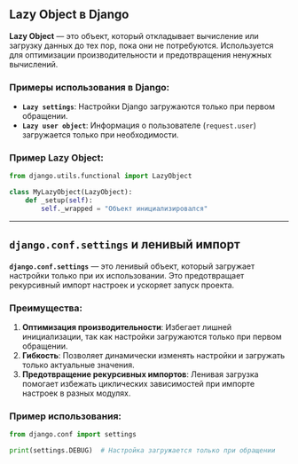 ## Lazy Object в Django

**Lazy Object** — это объект, который откладывает вычисление или загрузку данных до тех пор, пока они не потребуются. Используется для оптимизации производительности и предотвращения ненужных вычислений.

### Примеры использования в Django:
- **`Lazy settings`**: Настройки Django загружаются только при первом обращении.
- **`Lazy user object`**: Информация о пользователе (`request.user`) загружается только при необходимости.

### Пример Lazy Object:
```python
from django.utils.functional import LazyObject

class MyLazyObject(LazyObject):
    def _setup(self):
        self._wrapped = "Объект инициализировался"
```
---
## `django.conf.settings` и ленивый импорт

**`django.conf.settings`** — это ленивый объект, который загружает настройки только при их использовании. Это предотвращает рекурсивный импорт настроек и ускоряет запуск проекта.

### Преимущества:

1. **Оптимизация производительности**: Избегает лишней инициализации, так как настройки загружаются только при первом обращении.
2. **Гибкость**: Позволяет динамически изменять настройки и загружать только актуальные значения.
3. **Предотвращение рекурсивных импортов**: Ленивая загрузка помогает избежать циклических зависимостей при импорте настроек в разных модулях.

### Пример использования:

```python
from django.conf import settings

print(settings.DEBUG)  # Настройка загружается только при обращении
```